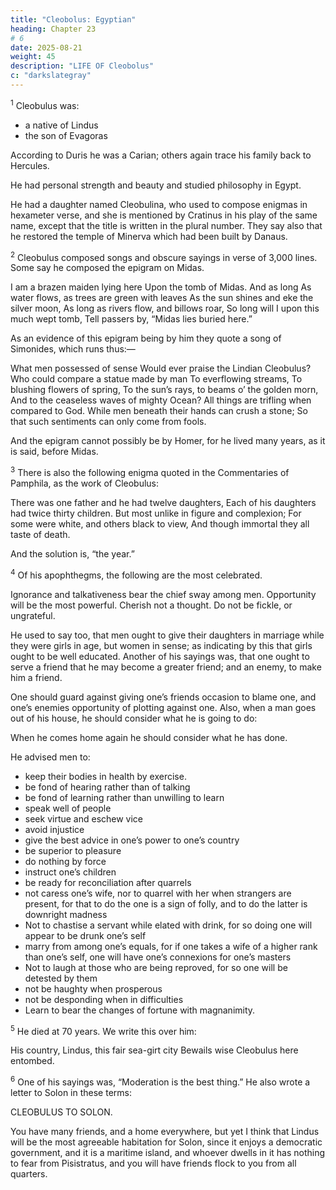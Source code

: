 ```yaml
---
title: "Cleobolus: Egyptian"
heading: Chapter 23
# 6
date: 2025-08-21
weight: 45
description: "LIFE OF Cleobolus"
c: "darkslategray"
---
```



<sup>1</sup> Cleobulus was:
- a native of Lindus
- the son of Evagoras

According to Duris he was a Carian; others again trace his family back to Hercules. 

He had personal strength and beauty and studied philosophy in Egypt.

He had a daughter named Cleobulina, who used to compose enigmas in hexameter verse, and she is mentioned by Cratinus in his play of the same name, except that the title is written in the plural number. They say also that he restored the temple of Minerva which had been built by Danaus.



<sup>2</sup> Cleobulus composed songs and obscure sayings in verse of 3,000 lines. Some say he composed the epigram on Midas.

I am a brazen maiden lying here
Upon the tomb of Midas. And as long
As water flows, as trees are green with leaves
As the sun shines and eke the silver moon,
As long as rivers flow, and billows roar,
So long will I upon this much wept tomb,
Tell passers by, “Midas lies buried here.”

As an evidence of this epigram being by him they quote a song of Simonides, which runs thus:—


What men possessed of sense
Would ever praise the Lindian Cleobulus?
Who could compare a statue made by man
To everflowing streams,
To blushing flowers of spring,
To the sun’s rays, to beams o’ the golden morn,
And to the ceaseless waves of mighty Ocean?
All things are trifling when compared to God.
While men beneath their hands can crush a stone;
So that such sentiments can only come from fools.

And the epigram cannot possibly be by Homer, for he lived many years, as it is said, before Midas.


<sup>3</sup> There is also the following enigma quoted in the Commentaries of Pamphila, as the work of Cleobulus:

There was one father and he had twelve daughters,
Each of his daughters had twice thirty children.
But most unlike in figure and complexion;
For some were white, and others black to view,
And though immortal they all taste of death.

And the solution is, “the year.”


<sup>4</sup> Of his apophthegms, the following are the most celebrated. 

Ignorance and talkativeness bear the chief sway among men. Opportunity will be the most powerful. Cherish not a thought. Do not be fickle, or ungrateful. 

He used to say too, that men ought to give their daughters in marriage while they were girls in age, but women in sense; as indicating by this that girls ought to be well educated. Another of his sayings was, that one ought to serve a friend that he may become a greater friend; and an enemy, to make him a friend. 

One should guard against giving one’s friends occasion to blame one, and one’s enemies opportunity of plotting against one. Also, when a man goes out of his house, he should consider what he is going to do: 

When he comes home again he should consider what he has done. 

He advised men to:
- keep their bodies in health by exercise.
- be fond of hearing rather than of talking
- be fond of learning rather than unwilling to learn
- speak well of people
- seek virtue and eschew vice
- avoid injustice
- give the best advice in one’s power to one’s country
- be superior to pleasure
- do nothing by force
- instruct one’s children
- be ready for reconciliation after quarrels
- not caress one’s wife, nor to quarrel with her when strangers are present, for that to do the one is a sign of folly, and to do the latter is downright madness
- Not to chastise a servant while elated with drink, for so doing one will appear to be drunk one’s self
- marry from among one’s equals, for if one takes a wife of a higher rank than one’s self, one will have one’s connexions for one’s masters
- Not to laugh at those who are being reproved, for so one will be detested by them
- not be haughty when prosperous
- not be desponding when in difficulties
- Learn to bear the changes of fortune with magnanimity.


<sup>5</sup> He died at 70 years. We write this over him:

His country, Lindus, this fair sea-girt city
Bewails wise Cleobulus here entombed.


<sup>6</sup> One of his sayings was, “Moderation is the best thing.” He also wrote a letter to Solon in these terms:


CLEOBULUS TO SOLON.

You have many friends, and a home everywhere, but yet I think that Lindus will be the most agreeable habitation for Solon, since it enjoys a democratic government, and it is a maritime island, and whoever dwells in it has nothing to fear from Pisistratus, and you will have friends flock to you from all quarters.
